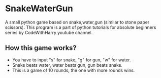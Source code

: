 # SnakeWaterGun
A small python game based on snake,water,gun (similar to stone paper scissors).  This program is a part of python tutorials for absolute beginners series by CodeWithHarry youtube channel.


## How this game works? 
* You have to input "s" for snake, "g" for gun, "w" for water.
* Snake beats water, water beats gun, gun beats snake.
* This is a game of 10 rounds, the one with more rounds wins. 
